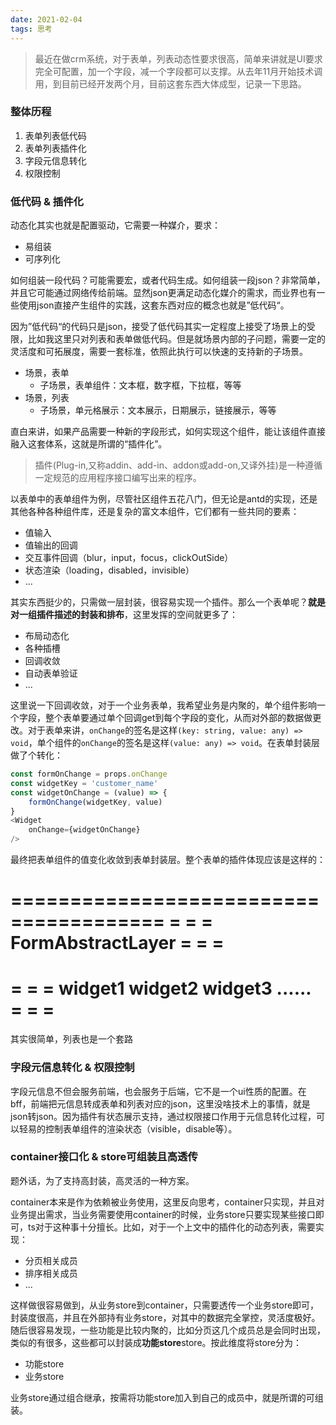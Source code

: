 ```yaml
---
date: 2021-02-04
tags: 思考
---
```


> 最近在做crm系统，对于表单，列表动态性要求很高，简单来讲就是UI要求完全可配置，加一个字段，减一个字段都可以支撑。从去年11月开始技术调用，到目前已经开发两个月，目前这套东西大体成型，记录一下思路。

### 整体历程

1. 表单列表低代码
2. 表单列表插件化
3. 字段元信息转化
4. 权限控制

### 低代码 & 插件化

动态化其实也就是配置驱动，它需要一种媒介，要求：

- 易组装
- 可序列化

如何组装一段代码？可能需要宏，或者代码生成。如何组装一段json？非常简单，并且它可能通过网络传给前端。显然json更满足动态化媒介的需求，而业界也有一些使用json直接产生组件的实践，这套东西对应的概念也就是”低代码“。

因为”低代码“的代码只是json，接受了低代码其实一定程度上接受了场景上的受限，比如我这里只对列表和表单做低代码。但是就场景内部的子问题，需要一定的灵活度和可拓展度，需要一套标准，依照此执行可以快速的支持新的子场景。

- 场景，表单
    - 子场景，表单组件：文本框，数字框，下拉框，等等
- 场景，列表
    - 子场景，单元格展示：文本展示，日期展示，链接展示，等等

直白来讲，如果产品需要一种新的字段形式，如何实现这个组件，能让该组件直接融入这套体系，这就是所谓的“插件化”。

> 插件(Plug-in,又称addin、add-in、addon或add-on,又译外挂)是一种遵循一定规范的应用程序接口编写出来的程序。

以表单中的表单组件为例，尽管社区组件五花八门，但无论是antd的实现，还是其他各种各种组件库，还是复杂的富文本组件，它们都有一些共同的要素：

- 值输入
- 值输出的回调
- 交互事件回调（blur，input，focus，clickOutSide）
- 状态渲染（loading，disabled，invisible）
- ...

其实东西挺少的，只需做一层封装，很容易实现一个插件。那么一个表单呢？**就是对一组插件描述的封装和排布**，这里发挥的空间就更多了：

- 布局动态化
- 各种插槽
- 回调收敛
- 自动表单验证
- ...

这里说一下回调收敛，对于一个业务表单，我希望业务是内聚的，单个组件影响一个字段，整个表单要通过单个回调get到每个字段的变化，从而对外部的数据做更改。对于表单来讲，`onChange`的签名是这样`(key: string, value: any) => void`，单个组件的`onChange`的签名是这样`(value: any) => void`。在表单封装层做了个转化：

```js
const formOnChange = props.onChange
const widgetKey = 'customer_name'
const widgetOnChange = (value) => {
    formOnChange(widgetKey, value)
}
<Widget
    onChange={widgetOnChange}
/>
```

最终把表单组件的值变化收敛到表单封装层。整个表单的插件体现应该是这样的：

=======================================
=                                     =
=          FormAbstractLayer          =
=                                     =
=======================================
=                                     =
= widget1  widget2  widget3  ......   =
=                                     =
=======================================

其实很简单，列表也是一个套路

### 字段元信息转化 & 权限控制

字段元信息不但会服务前端，也会服务于后端，它不是一个ui性质的配置。在bff，前端把元信息转成表单和列表对应的json，这里没啥技术上的事情，就是json转json。因为插件有状态展示支持，通过权限接口作用于元信息转化过程，可以轻易的控制表单组件的渲染状态（visible，disable等）。

### container接口化 & store可组装且高透传

题外话，为了支持高封装，高灵活的一种方案。

container本来是作为依赖被业务使用，这里反向思考，container只实现，并且对业务提出需求，当业务需要使用container的时候，业务store只要实现某些接口即可，ts对于这种事十分擅长。比如，对于一个上文中的插件化的动态列表，需要实现：

- 分页相关成员
- 排序相关成员
- ...

这样做很容易做到，从业务store到container，只需要透传一个业务store即可，封装度很高，并且在外部持有业务store，对其中的数据完全掌控，灵活度极好。随后很容易发现，一些功能是比较内聚的，比如分页这几个成员总是会同时出现，类似的有很多，这些都可以封装成**功能store**store。按此维度将store分为：

- 功能store
- 业务store

业务store通过组合继承，按需将功能store加入到自己的成员中，就是所谓的可组装。
